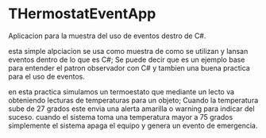 # THermostatEventApp

Aplicacion para la muestra del uso de eventos destro de C#. 

esta simple alpciacion se usa como muestra de como se utilizan y lansan eventos dentro de lo que es C#; Se puede decir que es un ejemplo base para entender el patron observador con C# y tambien una buena practica para el uso de eventos.

en esta practica simulamos un termoestato que mediante un lecto va obteniendo lecturas de temperaturas para un objeto; Cuando la temperatura sube de 27 grados este envia una alerta amarilla o warning para indicar del suceso. cuando el sistema toma una temperatura mayor a 75 grados simplemente el sistema apaga el equipo y genera un evento de emergencia.
